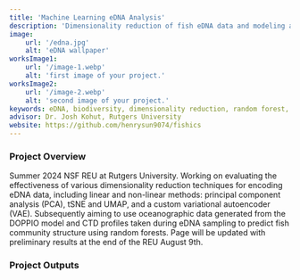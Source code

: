 ```yaml
---
title: 'Machine Learning eDNA Analysis'
description: 'Dimensionality reduction of fish eDNA data and modeling against oceanographic data using random forests'
image:
    url: '/edna.jpg'
    alt: 'eDNA wallpaper'
worksImage1:
    url: '/image-1.webp'
    alt: 'first image of your project.'
worksImage2:
    url: '/image-2.webp'
    alt: 'second image of your project.'
keywords: eDNA, biodiversity, dimensionality reduction, random forest, CTD profile, community structure, DOPPIO
advisor: Dr. Josh Kohut, Rutgers University
website: https://github.com/henrysun9074/fishics
---
```


### Project Overview

<p class="project-description">Summer 2024 NSF REU at Rutgers University. Working on evaluating the effectiveness of various dimensionality reduction techniques for encoding eDNA data, including linear and non-linear methods: principal component analysis (PCA), tSNE and UMAP, and a custom variational autoencoder (VAE). Subsequently aiming to use oceanographic data generated from the DOPPIO model and CTD profiles taken during eDNA sampling to predict fish community structure using random forests. Page will be updated with preliminary results at the end of the REU August 9th.</p>

### Project Outputs